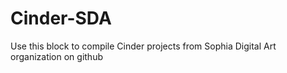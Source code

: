 Cinder-SDA
===============

Use this block to compile Cinder projects from Sophia Digital Art organization on github
